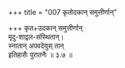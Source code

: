 +++
title = "007 कृतोदकान् समुत्तीर्णान्"

+++
कृत+उदकान् समुत्तीर्णान्  
मृदु-शाद्वल-संस्थितान्।  
स्नातान् अपवदेयुस् तान्  
इतिहासैः पुरातनैः  ॥ ३.७ ॥